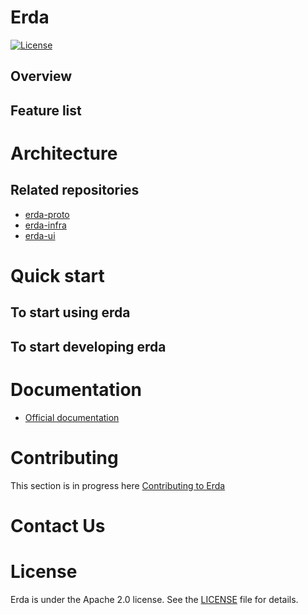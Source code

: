 # Erda

[![License](https://img.shields.io/badge/license-Apache%202-4EB1BA.svg)](https://www.apache.org/licenses/LICENSE-2.0.html)

## Overview

## Feature list

# Architecture

## Related repositories
- [erda-proto](https://github.com/erda-project/erda-proto)
- [erda-infra](https://github.com/erda-project/erda-infra)
- [erda-ui](https://github.com/erda-project/erda-ui)

# Quick start
## To start using erda

## To start developing erda

# Documentation
- [Official documentation](https://dice-docs.app.terminus.io)

# Contributing

This section is in progress here [Contributing to Erda](/CONTRIBUTING.md)

# Contact Us

# License
Erda is under the Apache 2.0 license. See the [LICENSE](/LICENSE) file for details.